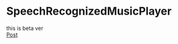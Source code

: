 # SpeechRecognizedMusicPlayer
this is beta ver  
[Post](https://madplayer.github.io/python/ai/Speech-Recognized-Music-Player/)
